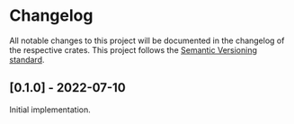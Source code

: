 # Changelog
All notable changes to this project will be documented in the changelog of the respective crates.
This project follows the [Semantic Versioning standard](https://semver.org/).

## [0.1.0] - 2022-07-10
Initial implementation.
